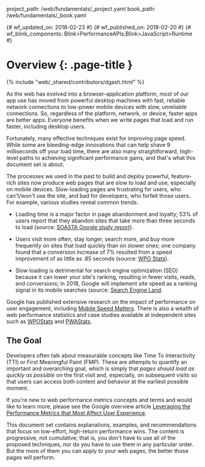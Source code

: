 project_path: /web/fundamentals/_project.yaml
book_path: /web/fundamentals/_book.yaml

{# wf_updated_on: 2018-02-23 #}
{# wf_published_on: 2018-02-20 #}
{# wf_blink_components: Blink>PerformanceAPIs,Blink>JavaScript>Runtime #}

# Overview {: .page-title }

{% include "web/_shared/contributors/dgash.html" %}


As the web has evolved into a browser-application platform, most of our app use has moved from 
powerful desktop machines with fast, reliable network connections to low-power mobile devices with 
slow, unreliable connections. So, regardless of the platform, network, or device, faster apps are 
better apps. Everyone benefits when we write pages that load and run faster, including desktop
users. 

Fortunately, many effective techniques exist for improving page speed. While some are bleeding-edge
innovations that can help shave 9 milliseconds off your load time, there are also many
straightforward, high-level paths to achieving significant performance gains, and that's what this
document set is about.

The processes we used in the past to build and deploy powerful, feature-rich sites now produce web 
pages that are slow to load and use, especially on mobile devices. Slow-loading pages are
frustrating for users, who can't/won't use the site, and bad for developers, who forfeit those
users. For example, various studies reveal common trends.

- Loading time is a major factor in page abandonment and loyalty; 53% of users report that they 
abandon sites that take more than three seconds to load (source: 
[SOASTA Google study report](https://soasta.com/blog/google-mobile-web-performance-study/)).

- Users visit more often, stay longer, search more, and buy more frequently on sites that load 
quickly than on slower ones; one company found that a conversion increase of 7% resulted from a 
speed improvement of as little as .85 seconds (source: [WPO Stats](https://wpostats.com/)).

- Slow loading is detrimental for search engine optimization (SEO) because it can lower your site's 
ranking, resulting in fewer visits, reads, and conversions; in 2018, Google will implement site speed 
as a ranking signal in its mobile searches (source: 
[Search Engine Land](https://searchengineland.com/google-speed-update-page-speed-will-become-ranking-factor-mobile-search-289904).

Google has published extensive research on the impact of performance on user engagement, including 
[Mobile Speed Matters](https://www.doubleclickbygoogle.com/articles/mobile-speed-matters/).
There is also a wealth of web performance statistics and case studies available at independent sites such as 
[WPOStats](https://wpostats.com)
and
[PWAStats](https://www.pwastats.com).

## The Goal

Developers often talk about measurable concepts like Time To Interactivity (TTI) or First Meaningful 
Paint (FMP). These are attempts to quantify an important and overarching goal, which is simply that 
*pages should load as quickly as possible* on the first visit and, especially, on subsequent visits 
so that users can access both content and behavior at the earliest possible moment.

If you're new to web performance metrics concepts and terms and would like to learn more, 
please see the Google overview article 
[Leveraging the Performance Metrics that Most Affect User Experience](web/updates/2017/06/user-centric-performance-metrics).

This document set contains explanations, examples, and recommendations that focus on low-effort, 
high-return performance wins. The content is progressive, not cumulative; that is, you don't have 
to use all of the proposed techniques, nor do you have to use them in any particular order. But 
the more of them you can apply to your web pages, the better those pages will perform.

